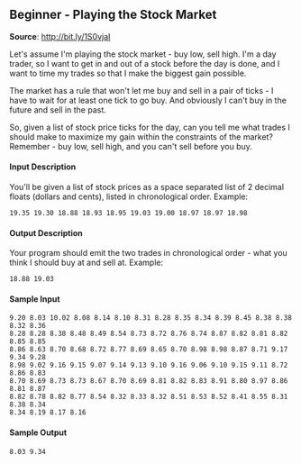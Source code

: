 

## Beginner - Playing the Stock Market
__Source__: http://bit.ly/1S0vjaI

Let's assume I'm playing the stock market - buy low, sell high. I'm a day trader,
so I want to get in and out of a stock before the day is done, and I want to time
my trades so that I make the biggest gain possible.

The market has a rule that won't let me buy and sell in a pair of ticks - I have
to wait for at least one tick to go buy. And obviously I can't buy in the future
and sell in the past.

So, given a list of stock price ticks for the day, can you tell me what trades I
should make to maximize my gain within the constraints of the market? Remember -
buy low, sell high, and you can't sell before you buy.


#### Input Description

You'll be given a list of stock prices as a space separated list of 2 decimal
floats (dollars and cents), listed in chronological order. Example:
```
19.35 19.30 18.88 18.93 18.95 19.03 19.00 18.97 18.97 18.98
```


#### Output Description
Your program should emit the two trades in chronological order - what you think
I should buy at and sell at. Example:
```
18.88 19.03
```


#### Sample Input
```
9.20 8.03 10.02 8.08 8.14 8.10 8.31 8.28 8.35 8.34 8.39 8.45 8.38 8.38 8.32 8.36
8.28 8.28 8.38 8.48 8.49 8.54 8.73 8.72 8.76 8.74 8.87 8.82 8.81 8.82 8.85 8.85
8.86 8.63 8.70 8.68 8.72 8.77 8.69 8.65 8.70 8.98 8.98 8.87 8.71 9.17 9.34 9.28
8.98 9.02 9.16 9.15 9.07 9.14 9.13 9.10 9.16 9.06 9.10 9.15 9.11 8.72 8.86 8.83
8.70 8.69 8.73 8.73 8.67 8.70 8.69 8.81 8.82 8.83 8.91 8.80 8.97 8.86 8.81 8.87
8.82 8.78 8.82 8.77 8.54 8.32 8.33 8.32 8.51 8.53 8.52 8.41 8.55 8.31 8.38 8.34
8.34 8.19 8.17 8.16
```


#### Sample Output
```
8.03 9.34
```

